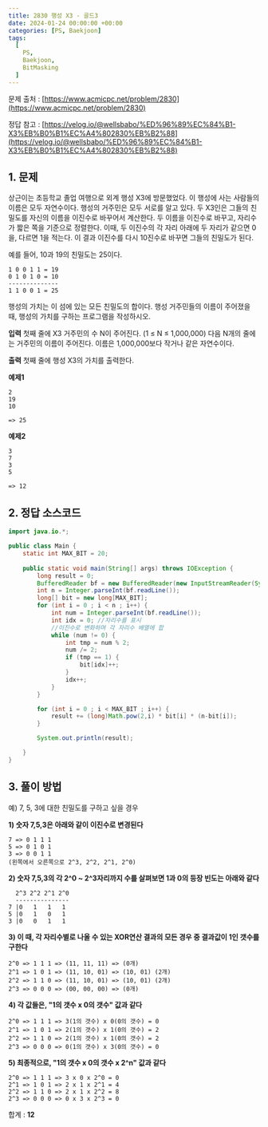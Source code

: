 ```yaml
---
title: 2830 행성 X3 - 골드3
date: 2024-01-24 00:00:00 +00:00
categories: [PS, Baekjoon]
tags:
  [
    PS,
    Baekjoon,
    BitMasking
  ]
---
```


문제 출처 : [https://www.acmicpc.net/problem/2830](https://www.acmicpc.net/problem/2830)

정답 참고 : [https://velog.io/@wellsbabo/%ED%96%89%EC%84%B1-X3%EB%B0%B1%EC%A4%802830%EB%B2%88](https://velog.io/@wellsbabo/%ED%96%89%EC%84%B1-X3%EB%B0%B1%EC%A4%802830%EB%B2%88)

## 1. 문제
상근이는 초등학교 졸업 여행으로 외계 행성 X3에 방문했었다. 이 행성에 사는 사람들의 이름은 모두 자연수이다. 행성의 거주민은 모두 서로를 알고 있다. 두 X3인은 그들의 친밀도를 자신의 이름을 이진수로 바꾸어서 계산한다. 두 이름을 이진수로 바꾸고, 자리수가 짧은 쪽을 기준으로 정렬한다. 이때, 두 이진수의 각 자리 아래에 두 자리가 같으면 0을, 다르면 1을 적는다. 이 결과 이진수를 다시 10진수로 바꾸면 그들의 친밀도가 된다.

예를 들어, 10과 19의 친밀도는 25이다.

```
1 0 0 1 1 = 19
0 1 0 1 0 = 10
--------------
1 1 0 0 1 = 25
```

행성의 가치는 이 섬에 있는 모든 친밀도의 합이다. 행성 거주민들의 이름이 주어졌을 때, 행성의 가치를 구하는 프로그램을 작성하시오.

**입력**
첫째 줄에 X3 거주민의 수 N이 주어진다. (1 ≤ N ≤ 1,000,000) 다음 N개의 줄에는 거주민의 이름이 주어진다. 이름은 1,000,000보다 작거나 같은 자연수이다.


**출력**
첫째 줄에 행성 X3의 가치를 출력한다.

**예제1**
```
2
19
10

=> 25
```

**예제2**
```
3
7
3
5

=> 12
```
## 2. 정답 소스코드
```java
import java.io.*;

public class Main {
    static int MAX_BIT = 20;
    
    public static void main(String[] args) throws IOException {
        long result = 0;
        BufferedReader bf = new BufferedReader(new InputStreamReader(System.in));
        int n = Integer.parseInt(bf.readLine());
        long[] bit = new long[MAX_BIT];
        for (int i = 0 ; i < n ; i++) {
            int num = Integer.parseInt(bf.readLine());
            int idx = 0; //자리수를 표시
            //이진수로 변화하며 각 자리수 배열에 합
            while (num != 0) {
                int tmp = num % 2;
                num /= 2;
                if (tmp == 1) {
                    bit[idx]++;
                }
                idx++;
            }
        }

        for (int i = 0 ; i < MAX_BIT ; i++) {
            result += (long)Math.pow(2,i) * bit[i] * (n-bit[i]);
        }

        System.out.println(result);

    }
}
```

## 3. 풀이 방법
예) 7, 5, 3에 대한 친밀도를 구하고 싶을 경우

**1) 숫자 7,5,3은 아래와 같이 이진수로 변경된다**
```
7 => 0 1 1 1
5 => 0 1 0 1
3 => 0 0 1 1 
(왼쪽에서 오른쪽으로 2^3, 2^2, 2^1, 2^0)
```

**2) 숫자 7,5,3의 각 2^0 ~ 2^3자리까지 수를 살펴보면 1과 0의 등장 빈도는 아래와 같다**
```
  2^3 2^2 2^1 2^0
  ---------------
7 |0   1   1   1
5 |0   1   0   1
3 |0   0   1   1 
```

**3) 이 때, 각 자리수별로 나올 수 있는 XOR연산 결과의 모든 경우 중 결과값이 1인 갯수를 구한다**
```
2^0 => 1 1 1 => (11, 11, 11) => (0개)
2^1 => 1 0 1 => (11, 10, 01) => (10, 01) (2개)
2^2 => 1 1 0 => (11, 10, 01) => (10, 01) (2개)
2^3 => 0 0 0 => (00, 00, 00) => (0개)
```

**4) 각 값들은, "1의 갯수 x 0의 갯수" 값과 같다**
```
2^0 => 1 1 1 => 3(1의 갯수) x 0(0의 갯수) = 0
2^1 => 1 0 1 => 2(1의 갯수) x 1(0의 갯수) = 2
2^2 => 1 1 0 => 2(1의 갯수) x 1(0의 갯수) = 2
2^3 => 0 0 0 => 0(1의 갯수) x 3(0의 갯수) = 0
```

**5) 최종적으로, "1의 갯수 x 0의 갯수 x 2^n" 값과 같다**
```
2^0 => 1 1 1 => 3 x 0 x 2^0 = 0
2^1 => 1 0 1 => 2 x 1 x 2^1 = 4
2^2 => 1 1 0 => 2 x 1 x 2^2 = 8
2^3 => 0 0 0 => 0 x 3 x 2^3 = 0
```

합계 : **12**